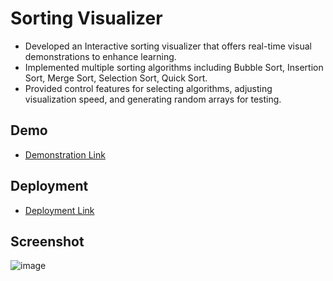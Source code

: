 # Sorting Visualizer

- Developed an Interactive sorting visualizer that offers real-time visual demonstrations to enhance learning.
- Implemented multiple sorting algorithms including Bubble Sort, Insertion Sort, Merge Sort, Selection Sort, Quick Sort.
- Provided control features for selecting algorithms, adjusting visualization speed, and generating random arrays for testing.

## Demo

 - [Demonstration Link](https://drive.google.com/file/d/1dUJcTWBoVSr1DPAodc2giIWVVQDvaGbf/view?usp=sharing)

 ## Deployment

 - [Deployment Link](https://sorting-visualizer-two-rust.vercel.app/)

 ## Screenshot

![image](https://github.com/user-attachments/assets/88f1b889-47c7-45bc-a8e4-d433d5cdc34d)

